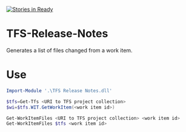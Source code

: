 [![Stories in Ready](https://badge.waffle.io/vbjay/TFS-Release-Notes.png?label=ready&title=Ready)](https://waffle.io/vbjay/TFS-Release-Notes)
# TFS-Release-Notes
Generates a list of files changed from a work item.

# Use

```powershell
Import-Module '.\TFS Release Notes.dll'

$tfs=Get-Tfs <URI to TFS project collection>
$wi=$tfs.WIT.GetWorkItem(<work item id>)

Get-WorkItemFiles <URI to TFS project collection> <work item id>
Get-WorkItemFiles $tfs <work item id>
```
